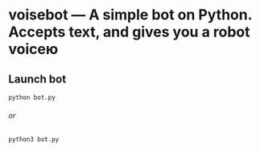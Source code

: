 # voisebot — A simple bot on Python. Accepts text, and gives you a robot voiceю

## Launch bot
```commandline
python bot.py
```
###### or
```commandline
python3 bot.py
```